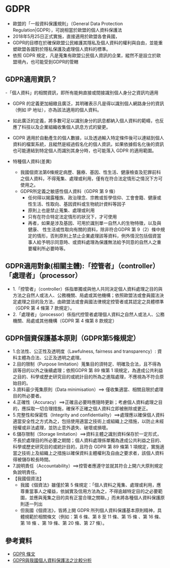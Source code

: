 # GDPR
- 歐盟的「一般資料保護規則」（General Data Protection Regulation|GDPR），可說相當於歐盟的個人資料保護法
- 2018年5月25日正式實施，直接適用於歐盟各會員國，
- GDPR的目標在於確保歐盟公民維護其隱私及個人資料的權利與自由，並能重塑歐盟各國對於隱私保護及處理個人資料的標準。
- 依照 GDPR 規定，凡是蒐集有歐盟公民個人資訊的企業，縱然不是設立於歐盟境內，也可能受到GDPR的管轄

## GDPR適用資訊？
-「個人資料」的相關資訊，即所有能夠直接或間接識別個人身分之資訊均適用
  - GDPR 的定義更加細緻且廣泛，其明確表示凡是得以識別個人網路身分的資訊（例如 IP 地址），亦為該法適用的個人資料。
  - 如此廣泛的定義，將多數可足以識別身分的訊息都納入個人資料的範疇，也反應了科技以及企業組織收集個人訊息方式的變更。
  - GDPR 適用於自動產生的個人數據，以及透過輸入特定條件後可以連結到個人資料的檔案系統，且縱然是經過假名化的個人資訊，如果依據假名化後的資訊也可能連結到特定個人而識別其身分時，也可能落入 GDPR 的適用範圍。

- 特種個人資料(差異)
  - 我國個資法第6條規定病歷、醫療、基因、性生活、健康檢查及犯罪前科之個人資料，不得蒐集、處理或利用，僅有在符合法定情形之情況下方可使用之。
  - GDPR所定義之敏感性個人資料（GDPR 第 9 條）
    - 任何得以揭露種族、政治理念、宗教或哲學信仰、工會會籍、健康或性生活、性取向、基因資料或生物統計資料等因子
    - 原則上也是禁止蒐集、處理或利用
    - 只有在符合特定法定情形的狀況下，才可使用
    - 再者，如果是涉及基因、可用於識別單一自然人的生物特徵，以及與健康、 性生活或性取向有關的資料，除非符合GDPR 第 9（2）條中規定的情形，否則原則上禁止企業處理該等資料，例外情況包括個資當事人給予明示同意時、或資料處理為保護無法給予同意的自然人之重要權利所必要時等。

## GDPR適用對象(相關主體):「控管者」（controller） 「處理者」（processor）
- 1.「控管者」（controller）係指單獨或與他人共同決定個人資料處理之目的與方法之自然人或法人、公務機關、局處或其他機構；依照歐盟法或會員國法決定處理之目的及方法，由歐盟法或會員國法律規定控管者或其認定之具體標準（GDPR 第 4 條第 7 款規定）。
- 2.「處理者」（processor）係指代控管者處理個人資料之自然人或法人、公務機關、局處或其他機構（GDPR 第 4 條第 8 款規定）

## GDPR個資保護基本原則（GDPR第5條規定）
- 1.合法性、公正性及透明度（Lawfulness, fairness and transparency）: 資料主體為合法、公正及透明之處理。
- 2.目的限制（Purpose limitation）蒐集目的須特定、明確及合法，且不得為該等目的以外之後續處理；依照GDPR 第 89 條第 1 項規定，為達成公共利益之目的、科學或歷史研究目的或統計目的所為之進階處理，不應視為不符合原始目的。
- 3.資料最少蒐集原則（Data minimisation）==> 僅收集適當、相關且限於處理目的所必要者。
- 4.正確性（Accuracy）==>正確且必要時應隨時更新；考慮個人資料處理之目的，應採取一切合理措施，確保不正確之個人資料立即被刪除或更正。
- 5.完整性和保密性（Integrity and confidentiality）==>處理應以確保個人資料適當安全性之方式為之，包括使用適當之技術上或組織上之措施，以防止未經授權或非法處理，並防止意外遺失、破壞或損壞。
- 6.儲存限制（Storage limitation）==>資料主體之識別資料保存於一定形式，不長於處理目的所必要之期間；個人資料處理係單獨為達成公共利益之目的、科學或歷史研究目的或統計目的，且符合 GDPR 第 89 條第 1 項規定，實施適當之技術上及組織上之措施以確保資料主體權利及自由之要求者，該個人資料得被儲存較長時間。
- 7.說明責任（Accountability）==>控管者應遵守並就其符合上開六大原則規定負說明責任。
- 【我國個資法】
  - 我國《個資法》雖僅於第 5 條規定：「個人資料之蒐集、處理或利用，應尊重當事人之權益，依誠實及信用方法為之，不得逾越特定目的之必要範圍，並應與蒐集之目的具有正當合理之關聯。」而未將各種個人資料保護原則逐一列出
  - 但我國《個資法》，皆將上開 GDPR 所列個人資料保護基本原則精神，具體規範於相關條文（例如：第 6 條、第 8 至 11 條、第 15 條 、第 16 條、第 18 條 、第 19 條、第 20 條、第 27 條）。


## 參考資料
- [GDPR 條文](https://gdpr-info.eu/)
- [GDPR與我國個人資料保護法之比較分析](https://ws.ndc.gov.tw/Download.ashx?u=LzAwMS9hZG1pbmlzdHJhdG9yLzEwL3JlbGZpbGUvMC8xMjA2My9lMzMyMjIzMS1jOTM4LTRmZjUtYmZmNi1kNGI1MGYwMGYzZWMucGRm&n=6KuW6KGhMTYtM180LuWQjeWutuingOm7njAyX0dEUFLoiIfmiJHlnIvlgIvkurros4fmlpnkv53orbfms5XkuYvmr5TovIPliIbmnpAucGRm&icon=..pdf)

